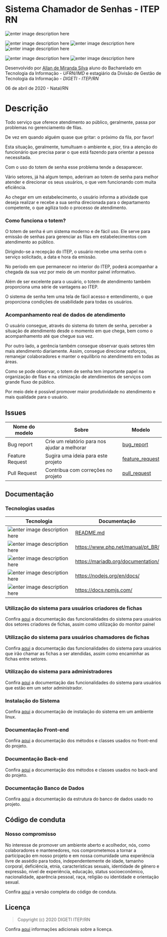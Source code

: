 ﻿# Sistema Chamador de Senhas - ITEP RN

![enter image description here](https://img.shields.io/badge/version-v1.0.0-blue) 

![enter image description here](https://img.shields.io/badge/build-passing-brightgreen) ![enter image description here](https://img.shields.io/badge/docs-100%25-brightgreen) ![enter image description here](https://img.shields.io/badge/license-MIT-brightgreen) 

![enter image description here](https://img.shields.io/badge/react-v16.13.1-green) ![enter image description here](https://img.shields.io/badge/php-v7.3.11-green) 

Desenvolvido por [Allan de Miranda Silva](http://allandemiranda.eti.br/) aluno do Bacharelado em Tecnologia da Informação - _UFRN/IMD_ e estagiário da Divisão de Gestão de Tecnologia da Informação - _DIGETI_ - _ITEP/RN_

06 de abril de 2020 - Natal/RN

# Descrição

Todo serviço que oferece atendimento ao público, geralmente, passa por problemas no gerenciamento de filas. 

De vez em quando alguém quase que gritar: o próximo da fila, por favor!

Esta situação, geralmente, tumultuam o ambiente e, pior, tira a atenção do funcionário que precisa parar o que está fazendo para orientar a pessoa necessitada.

Com o uso do totem de senha esse problema tende a desaparecer.

Vário setores, já há algum tempo, aderiram ao totem de senha para melhor atender e direcionar os seus usuários, o que vem funcionando com muita eficiência. 

Ao chegar em um estabelecimento, o usuário informa a atividade que deseja realizar e recebe a sua senha direcionada para o departamento competente, o que agiliza todo o processo de atendimento.

### Como funciona o totem?

O totem de senha é um sistema moderno e de fácil uso. Ele serve para emissão de senhas para gerenciar as filas em estabelecimentos com atendimento ao público.

Dirigindo-se a recepção do ITEP, o usuário recebe uma senha com o serviço solicitado, a data e hora da emissão. 

No período em que permanecer no interior do ITEP, poderá acompanhar a chegada da sua vez por meio de um monitor painel informativo. 

Além de ser excelente para o usuário, o totem de atendimento também proporciona uma série de vantagens ao ITEP.

O sistema de senha tem uma tela de fácil acesso e entendimento, o que proporciona condições de usabilidade para todas os usuários.

### Acompanhamento real de dados de atendimento

O usuário consegue, através do sistema do totem de senha, perceber a situação de atendimento desde o momento em que chega, bem como o acompanhamento até que chegue sua vez.

Por outro lado, a gerência também consegue observar quais setores têm mais atendimento diariamente. Assim, consegue direcionar esforços, remanejar colaboradores e manter o equilíbrio no atendimento em todas as áreas.

Como se pode observar, o totem de senha tem importante papel na organização de filas e na otimização de atendimentos de serviços com grande fluxo de público.

Por meio dele é possível promover maior produtividade no atendimento e mais qualidade para o usuário.

## Issues

Nome do modelo|Sobre|Modelo
-|-|-
Bug report | Crie um relatório para nos ajudar a melhorar | [bug_report](bug_report.md)
Feature Request | Sugira uma ideia para este projeto | [feature_request](feature_request.md)
Pull Request | Contribua com correções no projeto | [pull_request](pull_request.md)

## Documentação

### Tecnologias usadas

Tecnologia | Documentação
-|-
![enter image description here](https://img.shields.io/badge/react-v16.13.1-green`?style=for-the-badge&logo=appveyor`) 	| [README.md](docs/react/README.md)
 ![enter image description here](https://img.shields.io/badge/php-v7.3.11-green`?style=for-the-badge&logo=appveyor`)  | https://www.php.net/manual/pt_BR/
  ![enter image description here](https://img.shields.io/badge/mariadb-v15.1-green`?style=for-the-badge&logo=appveyor`)  | https://mariadb.org/documentation/
 ![enter image description here](https://img.shields.io/badge/node-v12.16.1-green`?style=for-the-badge&logo=appveyor`)  | https://nodejs.org/en/docs/
 ![enter image description here](https://img.shields.io/badge/npm-v6.14.4-green`?style=for-the-badge&logo=appveyor`)  | https://docs.npmjs.com/

### Utilização do sistema para usuários criadores de fichas

Confira [aqui]() a documentação das funcionalidades do sistema para usuários dos setores criadores de fichas, assim como utilização do monitor painel

### Utilização do sistema para usuários chamadores de fichas

Confira [aqui]() a documentação das funcionalidades do sistema para usuários que irão chamar as fichas a ser atendidas, assim como encaminhar as fichas entre setores.

### Utilização do sistema para administradores

Confira [aqui]() a documentação das funcionalidades do sistema para usuários que estão em um setor administrador.

### Instalação do Sistema

Confira [aqui](docs/installation/README.md) a documentação de instalação do sistema em um ambiente linux.

### Documentação Front-end

Confira [aqui](docs/front/index.html) a documentação dos métodos e classes usados no front-end do projeto.

### Documentação Back-end

Confira [aqui](docs/back/html/index.html) a documentação dos métodos e classes usados no back-and do projeto.

### Documentação Banco de Dados

Confira [aqui](docs/dataBase/README.md) a documentação da estrutura do banco de dados usado no projeto.

## Código de conduta

### Nosso compromisso  

No interesse de promover um ambiente aberto e acolhedor, nós, como colaboradores e mantenedores, nos comprometemos a tornar a participação em nosso projeto e em nossa comunidade uma experiência livre de assédio para todos, independentemente de idade, tamanho corporal, deficiência, etnia, características sexuais, identidade de gênero e expressão, nível de experiência, educação, status socioeconômico, nacionalidade, aparência pessoal, raça, religião ou identidade e orientação sexual.

Confira [aqui](CODE_OF_CONDUCT.md) a versão completa do código de conduta.

## Licença

> Copyright (c) 2020 DIGETI ITEP/RN

Confira [aqui](LICENSE.md) informações adicionais sobre a licença.
